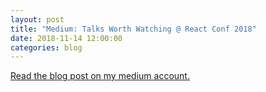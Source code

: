 ```yaml
---
layout: post
title: "Medium: Talks Worth Watching @ React Conf 2018"
date: 2018-11-14 12:00:00
categories: blog
---
```


[Read the blog post on my medium account.](https://medium.com/curated-by-versett/talks-worth-watching-react-conf-2018-bfbdd40922aa)
